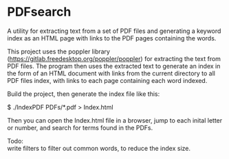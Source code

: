 # PDFsearch
A utility for extracting text from a set of PDF files and generating a keyword index as an HTML page with links to the PDF pages containing the words.

This project uses the poppler library (https://gitlab.freedesktop.org/poppler/poppler) for extracting the text from PDF files.  The program then uses the extracted text to generate an index in the form of an HTML document with links from the current directory to all PDF files index, with links to each page containing each word indexed.

Build the project, then generate the index file like this:

$ ./IndexPDF PDFs/*.pdf > Index.html

Then you can open the Index.html file in a browser, jump to each inital letter or number, and search for terms found in the PDFs.

Todo:  
  write filters to filter out common words, to reduce the index size.
